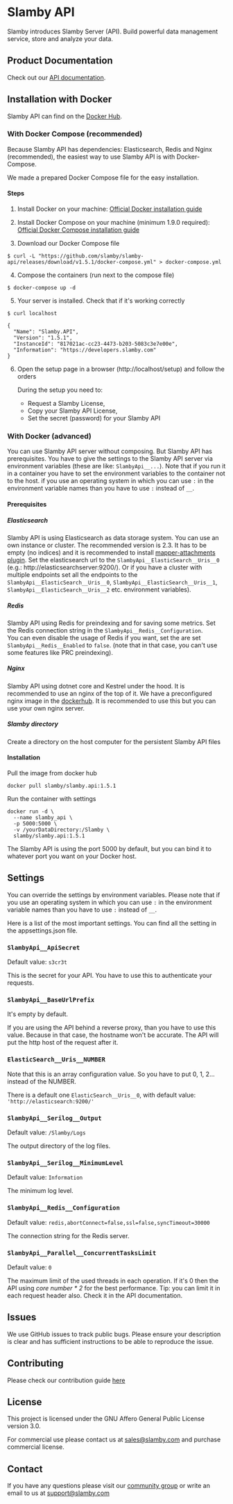 # Slamby API

Slamby introduces Slamby Server (API). Build powerful data management service, store and analyze your data.

## Product Documentation

Check out our [API documentation](https://developers.slamby.com/docs/API).

## Installation with Docker

Slamby API can find on the [Docker Hub](https://hub.docker.com/r/slamby/slamby.api).

### With Docker Compose (recommended)
Because Slamby API has dependencies: Elasticsearch, Redis and Nginx (recommended), the easiest way to use Slamby API is with Docker-Compose.

We made a prepared Docker Compose file for the easy installation.

#### Steps

1. Install Docker on your machine: [Official Docker installation guide](https://docs.docker.com/engine/installation)

2. Install Docker Compose on your machine (minimum 1.9.0 required): [Official Docker Compose installation guide](https://docs.docker.com/compose/install)

3. Download our Docker Compose file
  ```
  $ curl -L "https://github.com/slamby/slamby-api/releases/download/v1.5.1/docker-compose.yml" > docker-compose.yml
  ``` 

4. Compose the containers (run next to the compose file)
  ```
  $ docker-compose up -d
  ```

5. Your server is installed. Check that if it's working correctly
  ```
  $ curl localhost

  {
    "Name": "Slamby.API",
    "Version": "1.5.1",
    "InstanceId": "817021ac-cc23-4473-b203-5083c3e7e00e",
    "Information": "https://developers.slamby.com"
  }

  ```

6. Open the setup page in a browser (http://localhost/setup) and follow the orders
    
    During the setup you need to:
    - Request a Slamby License,
    - Copy your Slamby API License,
    - Set the secret (password) for your Slamby API

### With Docker (advanced)

You can use Slamby API server without composing. But Slamby API has prerequisites.
You have to give the settings to the Slamby API server via environment variables (these are like: `SlambyApi__...`). Note that if you run it in a container you have to set the environment variables to the container not to the host.
if you use an operating system in which you can use `:` in the environment variable names than you have to use `:` instead of `__`.


#### Prerequisites

##### Elasticsearch

Slamby API is using Elasticsearch as data storage system. You can use an own instance or cluster. The recommended version is 2.3. It has to be empty (no indices) and it is recommended to install [mapper-attachments plugin](https://github.com/elastic/elasticsearch-mapper-attachments).
Set the elasticsearch url to the `SlambyApi__ElasticSearch__Uris__0` (e.g.: http://elasticsearchserver:9200/).
Or if you have a cluster with multiple endpoints set all the endpoints to the `SlambyApi__ElasticSearch__Uris__0`, `SlambyApi__ElasticSearch__Uris__1`, `SlambyApi__ElasticSearch__Uris__2` etc. environment variables).

##### Redis

Slamby API using Redis for preindexing and for saving some metrics. Set the Redis connection string in the `SlambyApi__Redis__Configuration`.  
You can even disable the usage of Redis if you want, set the are set `SlambyApi__Redis__Enabled` to `false`. (note that in that case, you can't use some features like PRC preindexing).

##### Nginx

Slamby API using dotnet core and Kestrel under the hood. It is recommended to use an nginx of the top of it. We have a preconfigured nginx image in the [dockerhub](https://hub.docker.com/r/slamby/nginx). It is recommended to use this but you can use your own nginx server. 

##### Slamby directory

Create a directory on the host computer for the persistent Slamby API files

#### Installation

Pull the image from docker hub
```
docker pull slamby/slamby.api:1.5.1
```

Run the container with settings
```
docker run -d \
  --name slamby_api \
  -p 5000:5000 \
  -v /yourDataDirectory:/Slamby \
  slamby/slamby.api:1.5.1
```

The Slamby API is using the port 5000 by default, but you can bind it to whatever port you want on your Docker host. 

## Settings

You can override the settings by environment variables.
Please note that if you use an operating system in which you can use `:` in the environment variable names than you have to use `:` instead of `__`.

Here is a list of the most important settings. You can find all the setting in the appsettings.json file.

### `SlambyApi__ApiSecret`

Default value: `s3cr3t` 

This is the secret for your API. You have to use this to authenticate your requests.

### `SlambyApi__BaseUrlPrefix`

It's empty by default. 

If you are using the API behind a reverse proxy, than you have to use this value. Because in that case, the hostname won't be accurate. 
The API will put the http host of the request after it. 

### `ElasticSearch__Uris__NUMBER`

Note that this is an array configuration value. So you have to put 0, 1, 2... instead of the NUMBER. 

There is a default one `ElasticSearch__Uris__0`, with default value: `'http://elasticsearch:9200/'`

### `SlambyApi__Serilog__Output`

Default value: `/Slamby/Logs` 

The output directory of the log files.

### `SlambyApi__Serilog__MinimumLevel`

Default value: `Information` 

The minimum log level.

### `SlambyApi__Redis__Configuration`

Default value: `redis,abortConnect=false,ssl=false,syncTimeout=30000`

The connection string for the Redis server.

### `SlambyApi__Parallel__ConcurrentTasksLimit`

Default value: `0`

The maximum limit of the used threads in each operation. If it's 0 then the API using _core number * 2_ for the best performance.
Tip: you can limit it in each request header also. Check it in the API documentation. 


## Issues

We use GitHub issues to track public bugs. Please ensure your description is clear and has sufficient instructions to be able to reproduce the issue.

## Contributing

Please check our contribution guide [here](https://github.com/slamby/slamby-api/blob/master/CONTRIBUTING.md)

## License

This project is licensed under the GNU Affero General Public License version 3.0.

For commercial use please contact us at sales@slamby.com and purchase commercial license.

## Contact

If you have any questions please visit our [community group](https://groups.google.com/forum/#!forum/slamby) or write an email to us at [support@slamby.com](mailto:support@slamby.com)
